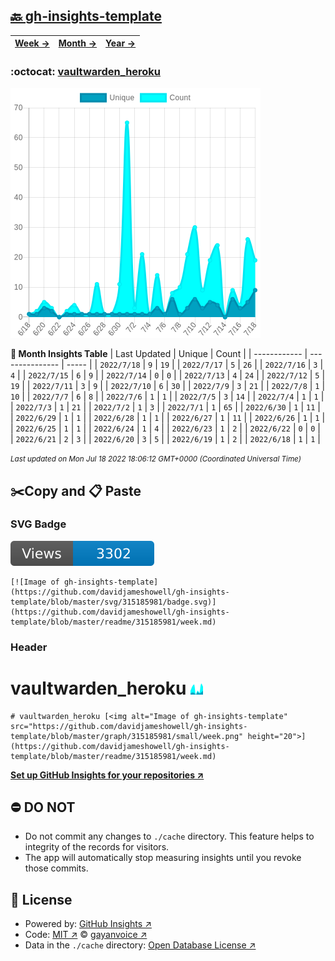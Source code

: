 ## [🔙 gh-insights-template](https://github.com/davidjameshowell/gh-insights-template)
| [**Week →**](https://github.com/davidjameshowell/gh-insights-template/blob/master/readme/315185981/week.md) | [**Month →**](https://github.com/davidjameshowell/gh-insights-template/blob/master/readme/315185981/month.md) | [**Year →**](https://github.com/davidjameshowell/gh-insights-template/blob/master/readme/315185981/year.md) |
 | ------------ | --------------- | ----- |

### :octocat: [vaultwarden_heroku](https://github.com/davidjameshowell/vaultwarden_heroku)
![Image of gh-insights-template](https://github.com/davidjameshowell/gh-insights-template/blob/master/graph/315185981/large/month.png)

**:calendar: Month Insights Table**
| Last Updated | Unique | Count |
 | ------------ | --------------- | ----- |
 | `2022/7/18` |  `9` | `19` |
 | `2022/7/17` |  `5` | `26` |
 | `2022/7/16` |  `3` | `4` |
 | `2022/7/15` |  `6` | `9` |
 | `2022/7/14` |  `0` | `0` |
 | `2022/7/13` |  `4` | `24` |
 | `2022/7/12` |  `5` | `19` |
 | `2022/7/11` |  `3` | `9` |
 | `2022/7/10` |  `6` | `30` |
 | `2022/7/9` |  `3` | `21` |
 | `2022/7/8` |  `1` | `10` |
 | `2022/7/7` |  `6` | `8` |
 | `2022/7/6` |  `1` | `1` |
 | `2022/7/5` |  `3` | `14` |
 | `2022/7/4` |  `1` | `1` |
 | `2022/7/3` |  `1` | `21` |
 | `2022/7/2` |  `1` | `3` |
 | `2022/7/1` |  `1` | `65` |
 | `2022/6/30` |  `1` | `11` |
 | `2022/6/29` |  `1` | `1` |
 | `2022/6/28` |  `1` | `1` |
 | `2022/6/27` |  `1` | `11` |
 | `2022/6/26` |  `1` | `1` |
 | `2022/6/25` |  `1` | `1` |
 | `2022/6/24` |  `1` | `4` |
 | `2022/6/23` |  `1` | `2` |
 | `2022/6/22` |  `0` | `0` |
 | `2022/6/21` |  `2` | `3` |
 | `2022/6/20` |  `3` | `5` |
 | `2022/6/19` |  `1` | `2` |
 | `2022/6/18` |  `1` | `1` |

<small><i>Last updated on Mon Jul 18 2022 18:06:12 GMT+0000 (Coordinated Universal Time)</i></small>

## ✂️Copy and 📋 Paste
### SVG Badge
[![Image of gh-insights-template](https://github.com/davidjameshowell/gh-insights-template/blob/master/svg/315185981/badge.svg)](https://github.com/davidjameshowell/gh-insights-template/blob/master/readme/315185981/week.md)
```readme
[![Image of gh-insights-template](https://github.com/davidjameshowell/gh-insights-template/blob/master/svg/315185981/badge.svg)](https://github.com/davidjameshowell/gh-insights-template/blob/master/readme/315185981/week.md)
```
### Header
# vaultwarden_heroku [<img alt="Image of gh-insights-template" src="https://github.com/davidjameshowell/gh-insights-template/blob/master/graph/315185981/small/week.png" height="20">](https://github.com/davidjameshowell/gh-insights-template/blob/master/readme/315185981/week.md)
```readme
# vaultwarden_heroku [<img alt="Image of gh-insights-template" src="https://github.com/davidjameshowell/gh-insights-template/blob/master/graph/315185981/small/week.png" height="20">](https://github.com/davidjameshowell/gh-insights-template/blob/master/readme/315185981/week.md)
```
[**Set up GitHub Insights for your repositories ↗️**](https://github.com/gayanvoice/github-insights)
## ⛔ DO NOT
- Do not commit any changes to `./cache` directory. This feature helps to integrity of the records for visitors.
- The app will automatically stop measuring insights until you revoke those commits.
## 📄 License
- Powered by: [GitHub Insights ↗️](https://github.com/gayanvoice/github-insights)
- Code: [MIT ↗️](./LICENSE) © [gayanvoice ↗️](https://github.com/gayanvoice)
- Data in the `./cache` directory: [Open Database License ↗️](https://opendatacommons.org/licenses/odbl/1-0/)
